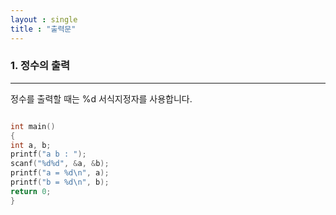 ```yaml
---
layout : single
title : "출력문"
---
```


### 1. 정수의 출력
---
정수를 출력할 때는 %d 서식지정자를 사용합니다.
~~~C

int main() 
{ 
int a, b; 
printf("a b : "); 
scanf("%d%d", &a, &b);
printf("a = %d\n", a); 
printf("b = %d\n", b); 
return 0; 
}

